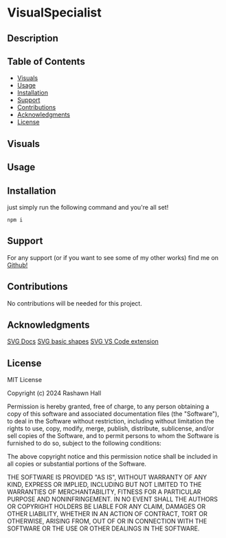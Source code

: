 # VisualSpecialist

## Description 

 <!-- [name](https://github.com/TheR16H/VisualSpecialist)  -->

## Table of Contents

- [Visuals](#visuals)
- [Usage](#usage)
- [Installation](#installation)
- [Support](#support)
- [Contributions](#contributions)
- [Acknowledgments](#Acknowledgments)
- [License](#license)

## Visuals
<!-- ![ScreenShot1]() 
 ![ScreenShot2]()
![ScreenShot3]() -->

## Usage

## Installation
just simply run the following command and you're all set! 
```
npm i
```

## Support
For any support (or if you want to see some of my other works) find me on [Github!](https://github.com/TheR16H)

## Contributions
No contributions will be needed for this project.

## Acknowledgments
[SVG Docs](https://developer.mozilla.org/en-US/docs/Web/SVG/Tutorial/Basic_Shapes)
[SVG basic shapes](https://developer.mozilla.org/en-US/docs/Web/SVG/Tutorial/Basic_Shapes)
[SVG VS Code extension](https://marketplace.visualstudio.com/items?itemName=jock.svg)

## License
MIT License

Copyright (c) 2024 Rashawn Hall

Permission is hereby granted, free of charge, to any person obtaining a copy
of this software and associated documentation files (the "Software"), to deal
in the Software without restriction, including without limitation the rights
to use, copy, modify, merge, publish, distribute, sublicense, and/or sell
copies of the Software, and to permit persons to whom the Software is
furnished to do so, subject to the following conditions:

The above copyright notice and this permission notice shall be included in all
copies or substantial portions of the Software.

THE SOFTWARE IS PROVIDED "AS IS", WITHOUT WARRANTY OF ANY KIND, EXPRESS OR
IMPLIED, INCLUDING BUT NOT LIMITED TO THE WARRANTIES OF MERCHANTABILITY,
FITNESS FOR A PARTICULAR PURPOSE AND NONINFRINGEMENT. IN NO EVENT SHALL THE
AUTHORS OR COPYRIGHT HOLDERS BE LIABLE FOR ANY CLAIM, DAMAGES OR OTHER
LIABILITY, WHETHER IN AN ACTION OF CONTRACT, TORT OR OTHERWISE, ARISING FROM,
OUT OF OR IN CONNECTION WITH THE SOFTWARE OR THE USE OR OTHER DEALINGS IN THE
SOFTWARE.
